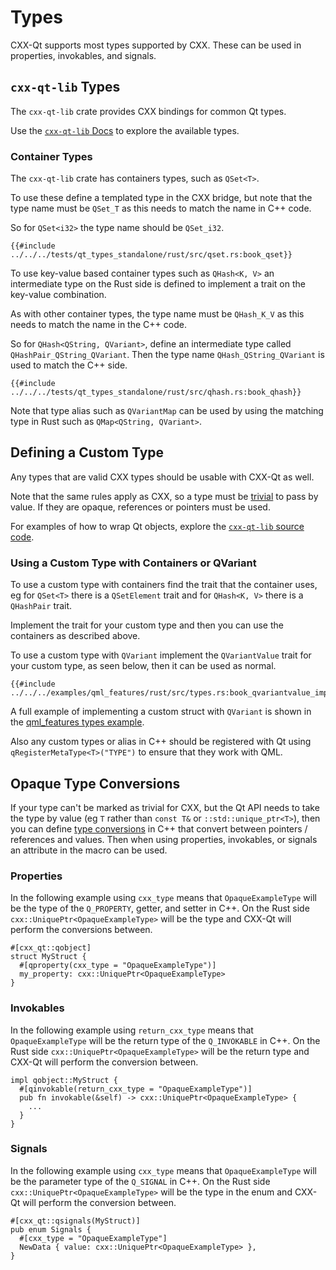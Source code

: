 <!--
SPDX-FileCopyrightText: 2021 Klarälvdalens Datakonsult AB, a KDAB Group company <info@kdab.com>
SPDX-FileContributor: Andrew Hayzen <andrew.hayzen@kdab.com>

SPDX-License-Identifier: MIT OR Apache-2.0
-->

# Types

CXX-Qt supports most types supported by CXX. These can be used in properties, invokables, and signals.

## `cxx-qt-lib` Types

The `cxx-qt-lib` crate provides CXX bindings for common Qt types.

Use the [`cxx-qt-lib` Docs](https://docs.rs/cxx-qt-lib/latest/cxx_qt_lib/) to explore the available types.

### Container Types

The `cxx-qt-lib` crate has containers types, such as `QSet<T>`.

To use these define a templated type in the CXX bridge, but note that the type
name must be `QSet_T` as this needs to match the name in C++ code.

So for `QSet<i32>` the type name should be `QSet_i32`.

```rust,ignore
{{#include ../../../tests/qt_types_standalone/rust/src/qset.rs:book_qset}}
```

To use key-value based container types such as `QHash<K, V>` an intermediate type on the Rust side
is defined to implement a trait on the key-value combination.

As with other container types, the type name must be `QHash_K_V` as this needs
to match the name in the C++ code.

So for `QHash<QString, QVariant>`, define an intermediate type called `QHashPair_QString_QVariant`.
Then the type name `QHash_QString_QVariant` is used to match the C++ side.

```rust,ignore
{{#include ../../../tests/qt_types_standalone/rust/src/qhash.rs:book_qhash}}
```

Note that type alias such as `QVariantMap` can be used by using the matching type in Rust such as `QMap<QString, QVariant>`.

## Defining a Custom Type

Any types that are valid CXX types should be usable with CXX-Qt as well.

Note that the same rules apply as CXX, so a type must be [trivial](https://cxx.rs/extern-c++.html?highlight=trivial#integrating-with-bindgen-generated-or-handwritten-unsafe-bindings) to pass by value.
If they are opaque, references or pointers must be used.

For examples of how to wrap Qt objects, explore the [`cxx-qt-lib` source code](https://github.com/KDAB/cxx-qt/tree/main/crates/cxx-qt-lib).

### Using a Custom Type with Containers or QVariant

To use a custom type with containers find the trait that the container uses, eg for `QSet<T>` there is a `QSetElement` trait and for `QHash<K, V>` there is a `QHashPair` trait.

Implement the trait for your custom type and then you can use the containers as described above.

To use a custom type with `QVariant` implement the `QVariantValue` trait for your custom type, as seen below, then it can be used as normal.

```rust,ignore
{{#include ../../../examples/qml_features/rust/src/types.rs:book_qvariantvalue_impl}}
```

A full example of implementing a custom struct with `QVariant` is shown in the [qml_features types example](https://github.com/KDAB/cxx-qt/blob/main/examples/qml_features/rust/src/types.rs).

Also any custom types or alias in C++ should be registered with Qt using `qRegisterMetaType<T>("TYPE")` to ensure that they work with QML.

## Opaque Type Conversions

If your type can't be marked as trivial for CXX, but the Qt API needs to take the type by value (eg `T` rather than `const T&` or `::std::unique_ptr<T>`),
then you can define [type conversions](type-conversions.md) in C++ that convert between pointers / references and values.
Then when using properties, invokables, or signals an attribute in the macro can be used.

### Properties

In the following example using `cxx_type` means that `OpaqueExampleType` will be the type of the `Q_PROPERTY`, getter, and setter in C++.
On the Rust side `cxx::UniquePtr<OpaqueExampleType>` will be the type and CXX-Qt will perform the conversions between.

```rust,ignore
#[cxx_qt::qobject]
struct MyStruct {
  #[qproperty(cxx_type = "OpaqueExampleType")]
  my_property: cxx::UniquePtr<OpaqueExampleType>
}
```

### Invokables

In the following example using `return_cxx_type` means that `OpaqueExampleType` will be the return type of the `Q_INVOKABLE` in C++.
On the Rust side `cxx::UniquePtr<OpaqueExampleType>` will be the return type and CXX-Qt will perform the conversion between.

```rust,ignore
impl qobject::MyStruct {
  #[qinvokable(return_cxx_type = "OpaqueExampleType")]
  pub fn invokable(&self) -> cxx::UniquePtr<OpaqueExampleType> {
    ...
  }
}
```

### Signals

In the following example using `cxx_type` means that `OpaqueExampleType` will be the parameter type of the `Q_SIGNAL` in C++.
On the Rust side `cxx::UniquePtr<OpaqueExampleType>` will be the type in the enum and CXX-Qt will perform the conversion between.

```rust,ignore
#[cxx_qt::qsignals(MyStruct)]
pub enum Signals {
  #[cxx_type = "OpaqueExampleType"]
  NewData { value: cxx::UniquePtr<OpaqueExampleType> },
}
```
